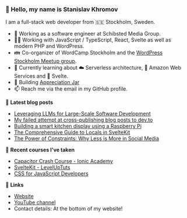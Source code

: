 ### 👋 Hello, my name is Stanislav Khromov

I am a full-stack web developer from 🇸🇪 Stockholm, Sweden.

- 🔭 Working as a software engineer at Schibsted Media Group.
- 👨‍💻️ Working with JavaScript / TypeScript, React, Svelte as well as modern PHP and WordPress.
- 👪 Co-organizer of WordCamp Stockholm and the [WordPress Stockholm Meetup group](https://www.meetup.com/WordPress-Stockholm/).
- 💭 Currently learning about ☁️ Serverless architecture, 🔶 Amazon Web Services and 🔴 Svelte.
- 🌱 Building [Appreciation Jar](https://appreciation.place/)
- 📫 Reach me via the email in my GitHub profile.

📕 **Latest blog posts**

<!-- BLOG-POST-LIST:START -->
- [Leveraging LLMs for Large-Scale Software Development](https://khromov.se/leveraging-llms-for-large-scale-software-development/)
- [My failed attempt at cross-publishing blog posts to dev.to](https://khromov.se/my-failed-attempt-at-cross-publishing-blog-posts-to-dev-to/)
- [Building a smart kitchen display using a Raspberry Pi](https://khromov.se/building-a-smart-kitchen-display-using-a-raspberry-pi/)
- [The Comprehensive Guide to Locals in SvelteKit](https://khromov.se/the-comprehensive-guide-to-locals-in-sveltekit/)
- [The Power of Constraints: Why Less is More in Social Media](https://khromov.se/the-power-of-constraints-why-less-is-more-in-social-media/)
<!-- BLOG-POST-LIST:END -->

🌱 **Recent courses I've taken**

- [Capacitor Crash Course - Ionic Academy](https://ionicacademy.com/)
- [SvelteKit - LevelUpTuts](https://leveluptutorials.com/tutorials/svelte-kit/)
- [CSS for JavaScript Developers](https://css-for-js.dev/)

🔗 **Links**

- [Website](https://khromov.se/)
- [YouTube channel](https://www.youtube.com/@StanislavKhromov)
- Contact details: At the bottom of my website!
